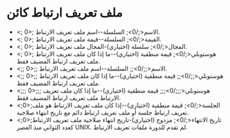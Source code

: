# ملف تعريف ارتباط كائن

* <; 0>; الاسم<;/0>; السلسلة--اسم ملف تعريف الارتباط.
* <; 0>; القيمة<;/0>; السلسلة--قيمة ملف تعريف الارتباط.
* <; 0>; المجال<;/0>; سلسلة (اختياري)-المجال ملف تعريف الارتباط.
* <; 0>; هوستونلي<;/0>; قيمة منطقية (اختياري)--ما إذا كان ملف تعريف الارتباط ملف تعريف ارتباط المضيف فقط.
* <;; 0>;; الاسم<;;/0>;; السلسلة--اسم ملف تعريف الارتباط.
* <;; 0>;; هوستونلي<;;/0>;; قيمة منطقية (اختياري)--ما إذا كان ملف تعريف الارتباط ملف تعريف ارتباط المضيف فقط.
* <;;; 0>;;; هوستونلي<;;;/0>;;; قيمة منطقية (اختياري)--ما إذا كان ملف تعريف الارتباط ملف تعريف ارتباط المضيف فقط.
* <;0>;الجلسة<;/0>; قيمة منطقية (اختياري)--إذا كان ملف تعريف الارتباط هو ملف تعريف ارتباط جلسة أو ملف تعريف ارتباط دائم مع تاريخ انتهاء صلاحية.
* <;0>;تاريخ الانتهاء<;/0>; مزدوج (اختياري)-تاريخ انتهاء صلاحية ملف تعريف الارتباط كعدد الثواني منذ العصر UNIX. لم تقدم للدورة ملفات تعريف الارتباط.